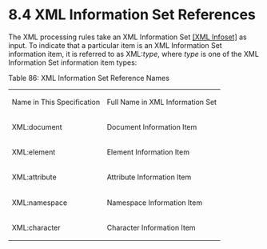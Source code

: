 <html dir="LTR" xmlns:mshelp="http://msdn.microsoft.com/mshelp" xmlns:ddue="http://ddue.schemas.microsoft.com/authoring/2003/5" xmlns:xlink="http://www.w3.org/1999/xlink" xmlns:tool="http://www.microsoft.com/tooltip"><body><input type="hidden" id="userDataCache" class="userDataStyle"><input type="hidden" id="hiddenScrollOffset"><img id="dropDownImage" style="display:none; height:0; width:0;" src="../local/drpdown.gif"><img id="dropDownHoverImage" style="display:none; height:0; width:0;" src="../local/drpdown_orange.gif"><img id="collapseImage" style="display:none; height:0; width:0;" src="../local/collapse.gif"><img id="expandImage" style="display:none; height:0; width:0;" src="../local/exp.gif"><img id="collapseAllImage" style="display:none; height:0; width:0;" src="../local/collall.gif"><img id="expandAllImage" style="display:none; height:0; width:0;" src="../local/expall.gif"><img id="copyImage" style="display:none; height:0; width:0;" src="../local/copycode.gif"><img id="copyHoverImage" style="display:none; height:0; width:0;" src="../local/copycodeHighlight.gif"><div id="header"><h1 class="heading">8.4 XML Information Set References</h1></div><div id="mainSection"><div id="mainBody"><div id="allHistory" class="saveHistory" onsave="saveAll()" onload="loadAll()"></div>




<p xmlns:wsd="http://wsdev.schemas.microsoft.com/authoring/2008/2" xmlns:msxsl="urn:schemas-microsoft-com:xslt" xmlns:script="urn:script" xmlns:build="urn:build">
<div id="sectionSection0" class="section" name="collapseableSection"><content xmlns="http://ddue.schemas.microsoft.com/authoring/2003/5" xmlns:wsd="http://wsdev.schemas.microsoft.com/authoring/2008/2" xmlns:msxsl="urn:schemas-microsoft-com:xslt" xmlns:script="urn:script" xmlns:build="urn:build">
				</content></div><div id="sectionSection1" class="section" name="collapseableSection"><content xmlns="http://ddue.schemas.microsoft.com/authoring/2003/5" xmlns:wsd="http://wsdev.schemas.microsoft.com/authoring/2008/2" xmlns:msxsl="urn:schemas-microsoft-com:xslt" xmlns:script="urn:script" xmlns:build="urn:build">
					<p xmlns="">The XML processing rules take an XML Information Set <a href="http://go.microsoft.com/fwlink/?LinkId=95109" alt="" target="_blank"><linktext xmlns="http://ddue.schemas.microsoft.com/authoring/2003/5">[XML Infoset]</linktext></a> as input. To indicate that a particular item is an XML Information Set information item, it is referred to as XML:<i>type</i>, where <i>type</i> is one of the XML Information Set information item types:</p>
					<p xmlns="">Table 86: XML Information Set Reference Names</p>
					<p xmlns=""><b></b></p><table class="ProtocolAuthoredTable" xmlns=""><tr>
								<td id="ShadedCell">
									<p>Name in This Specification</p>
								</td>
								<td id="ShadedCell">
									<p>Full Name in XML Information Set</p>
								</td>
							</tr><tr>
							<td>
								<p>XML:document</p>
							</td>
							<td>
								<p>Document Information Item</p>
							</td>
						</tr><tr>
							<td>
								<p>XML:element</p>
							</td>
							<td>
								<p>Element Information Item</p>
							</td>
						</tr><tr>
							<td>
								<p>XML:attribute</p>
							</td>
							<td>
								<p>Attribute Information Item</p>
							</td>
						</tr><tr>
							<td>
								<p>XML:namespace</p>
							</td>
							<td>
								<p>Namespace Information Item</p>
							</td>
						</tr><tr>
							<td>
								<p>XML:character</p>
							</td>
							<td>
								<p>Character Information Item</p>
							</td>
						</tr></table>
				</content></div><!--[if gte IE 5]>
			<tool:tip element="languageFilterToolTip" avoidmouse="false"/>
		<![endif]--></div><a name="feedback"></a><span></span></div></body></html>
